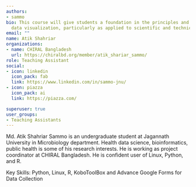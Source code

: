 ```yaml
---
authors:
- sammo
bio: This course will give students a foundation in the principles and practice of
  data visualization, particularly as applied to scientific and technical data.
email: ""
name: Atik Shahriar
organizations:
- name: CHIRAL Bangladesh
  url: https://chiralbd.org/member/atik_shariar_sammo/
role: Teaching Assistant
social:
- icon: linkedin
  icon_pack: fab
  link: https://www.linkedin.com/in/sammo-jnu/
- icon: piazza
  icon_pack: ai
  link: https://piazza.com/

superuser: true
user_groups:
- Teaching Assistants
---
```


Md. Atik Shahriar Sammo is an undergraduate student at Jagannath University in Microbiology department. Health data science, bioinformatics, public health is some of his research interests. He is working as project coordinator at CHIRAL Bangladesh. He is confident user of Linux, Python, and R.

Key Skills: Python, Linux, R, KoboToolBox and Advance Google Forms for Data Collection
